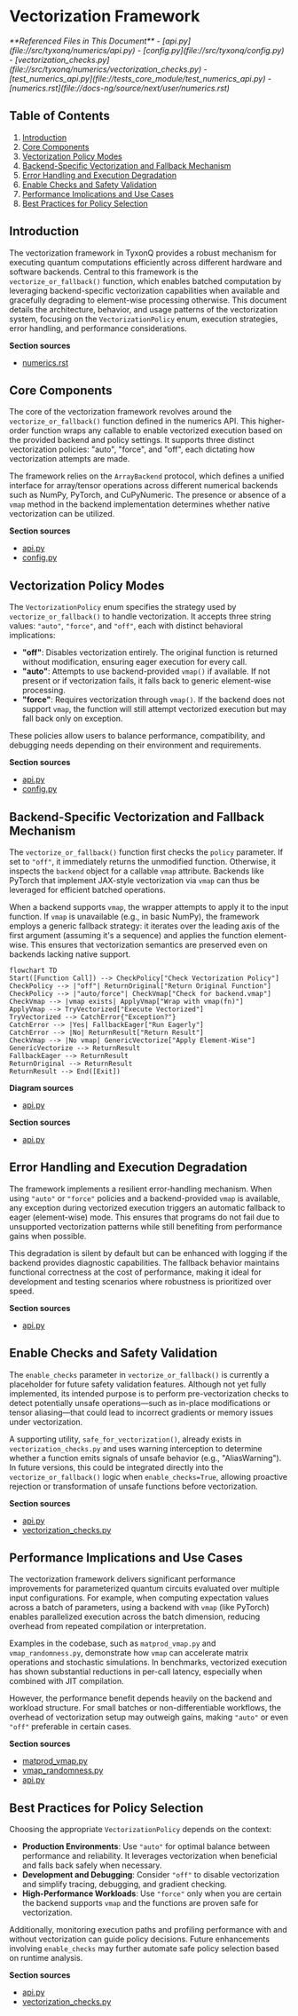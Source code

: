 # Vectorization Framework

<cite>
**Referenced Files in This Document**   
- [api.py](file://src/tyxonq/numerics/api.py)
- [config.py](file://src/tyxonq/config.py)
- [vectorization_checks.py](file://src/tyxonq/numerics/vectorization_checks.py)
- [test_numerics_api.py](file://tests_core_module/test_numerics_api.py)
- [numerics.rst](file://docs-ng/source/next/user/numerics.rst)
</cite>

## Table of Contents
1. [Introduction](#introduction)
2. [Core Components](#core-components)
3. [Vectorization Policy Modes](#vectorization-policy-modes)
4. [Backend-Specific Vectorization and Fallback Mechanism](#backend-specific-vectorization-and-fallback-mechanism)
5. [Error Handling and Execution Degradation](#error-handling-and-execution-degradation)
6. [Enable Checks and Safety Validation](#enable-checks-and-safety-validation)
7. [Performance Implications and Use Cases](#performance-implications-and-use-cases)
8. [Best Practices for Policy Selection](#best-practices-for-policy-selection)

## Introduction
The vectorization framework in TyxonQ provides a robust mechanism for executing quantum computations efficiently across different hardware and software backends. Central to this framework is the `vectorize_or_fallback()` function, which enables batched computation by leveraging backend-specific vectorization capabilities when available and gracefully degrading to element-wise processing otherwise. This document details the architecture, behavior, and usage patterns of the vectorization system, focusing on the `VectorizationPolicy` enum, execution strategies, error handling, and performance considerations.

**Section sources**
- [numerics.rst](file://docs-ng/source/next/user/numerics.rst#L1-L3)

## Core Components

The core of the vectorization framework revolves around the `vectorize_or_fallback()` function defined in the numerics API. This higher-order function wraps any callable to enable vectorized execution based on the provided backend and policy settings. It supports three distinct vectorization policies: "auto", "force", and "off", each dictating how vectorization attempts are made.

The framework relies on the `ArrayBackend` protocol, which defines a unified interface for array/tensor operations across different numerical backends such as NumPy, PyTorch, and CuPyNumeric. The presence or absence of a `vmap` method in the backend implementation determines whether native vectorization can be utilized.

**Section sources**
- [api.py](file://src/tyxonq/numerics/api.py#L104-L156)
- [config.py](file://src/tyxonq/config.py#L39-L44)

## Vectorization Policy Modes

The `VectorizationPolicy` enum specifies the strategy used by `vectorize_or_fallback()` to handle vectorization. It accepts three string values: `"auto"`, `"force"`, and `"off"`, each with distinct behavioral implications:

- **"off"**: Disables vectorization entirely. The original function is returned without modification, ensuring eager execution for every call.
- **"auto"**: Attempts to use backend-provided `vmap()` if available. If not present or if vectorization fails, it falls back to generic element-wise processing.
- **"force"**: Requires vectorization through `vmap()`. If the backend does not support `vmap`, the function will still attempt vectorized execution but may fall back only on exception.

These policies allow users to balance performance, compatibility, and debugging needs depending on their environment and requirements.

**Section sources**
- [api.py](file://src/tyxonq/numerics/api.py#L104-L156)
- [config.py](file://src/tyxonq/config.py#L39-L44)

## Backend-Specific Vectorization and Fallback Mechanism

The `vectorize_or_fallback()` function first checks the `policy` parameter. If set to `"off"`, it immediately returns the unmodified function. Otherwise, it inspects the `backend` object for a callable `vmap` attribute. Backends like PyTorch that implement JAX-style vectorization via `vmap` can thus be leveraged for efficient batched operations.

When a backend supports `vmap`, the wrapper attempts to apply it to the input function. If `vmap` is unavailable (e.g., in basic NumPy), the framework employs a generic fallback strategy: it iterates over the leading axis of the first argument (assuming it's a sequence) and applies the function element-wise. This ensures that vectorization semantics are preserved even on backends lacking native support.

```mermaid
flowchart TD
Start([Function Call]) --> CheckPolicy["Check Vectorization Policy"]
CheckPolicy --> |"off"| ReturnOriginal["Return Original Function"]
CheckPolicy --> |"auto/force"| CheckVmap["Check for backend.vmap"]
CheckVmap --> |vmap exists| ApplyVmap["Wrap with vmap(fn)"]
ApplyVmap --> TryVectorized["Execute Vectorized"]
TryVectorized --> CatchError{"Exception?"}
CatchError --> |Yes| FallbackEager["Run Eagerly"]
CatchError --> |No| ReturnResult["Return Result"]
CheckVmap --> |No vmap| GenericVectorize["Apply Element-Wise"]
GenericVectorize --> ReturnResult
FallbackEager --> ReturnResult
ReturnOriginal --> ReturnResult
ReturnResult --> End([Exit])
```

**Diagram sources**
- [api.py](file://src/tyxonq/numerics/api.py#L104-L156)

**Section sources**
- [api.py](file://src/tyxonq/numerics/api.py#L104-L156)

## Error Handling and Execution Degradation

The framework implements a resilient error-handling mechanism. When using `"auto"` or `"force"` policies and a backend-provided `vmap` is available, any exception during vectorized execution triggers an automatic fallback to eager (element-wise) mode. This ensures that programs do not fail due to unsupported vectorization patterns while still benefiting from performance gains when possible.

This degradation is silent by default but can be enhanced with logging if the backend provides diagnostic capabilities. The fallback behavior maintains functional correctness at the cost of performance, making it ideal for development and testing scenarios where robustness is prioritized over speed.

**Section sources**
- [api.py](file://src/tyxonq/numerics/api.py#L104-L156)

## Enable Checks and Safety Validation

The `enable_checks` parameter in `vectorize_or_fallback()` is currently a placeholder for future safety validation features. Although not yet fully implemented, its intended purpose is to perform pre-vectorization checks to detect potentially unsafe operations—such as in-place modifications or tensor aliasing—that could lead to incorrect gradients or memory issues under vectorization.

A supporting utility, `safe_for_vectorization()`, already exists in `vectorization_checks.py` and uses warning interception to determine whether a function emits signals of unsafe behavior (e.g., "AliasWarning"). In future versions, this could be integrated directly into the `vectorize_or_fallback()` logic when `enable_checks=True`, allowing proactive rejection or transformation of unsafe functions before vectorization.

**Section sources**
- [api.py](file://src/tyxonq/numerics/api.py#L104-L156)
- [vectorization_checks.py](file://src/tyxonq/numerics/vectorization_checks.py#L1-L55)

## Performance Implications and Use Cases

The vectorization framework delivers significant performance improvements for parameterized quantum circuits evaluated over multiple input configurations. For example, when computing expectation values across a batch of parameters, using a backend with `vmap` (like PyTorch) enables parallelized execution across the batch dimension, reducing overhead from repeated compilation or interpretation.

Examples in the codebase, such as `matprod_vmap.py` and `vmap_randomness.py`, demonstrate how `vmap` can accelerate matrix operations and stochastic simulations. In benchmarks, vectorized execution has shown substantial reductions in per-call latency, especially when combined with JIT compilation.

However, the performance benefit depends heavily on the backend and workload structure. For small batches or non-differentiable workflows, the overhead of vectorization setup may outweigh gains, making `"auto"` or even `"off"` preferable in certain cases.

**Section sources**
- [matprod_vmap.py](file://examples-ng/matprod_vmap.py#L1-L41)
- [vmap_randomness.py](file://examples-ng/vmap_randomness.py#L1-L26)
- [api.py](file://src/tyxonq/numerics/api.py#L104-L156)

## Best Practices for Policy Selection

Choosing the appropriate `VectorizationPolicy` depends on the context:

- **Production Environments**: Use `"auto"` for optimal balance between performance and reliability. It leverages vectorization when beneficial and falls back safely when necessary.
- **Development and Debugging**: Consider `"off"` to disable vectorization and simplify tracing, debugging, and gradient checking.
- **High-Performance Workloads**: Use `"force"` only when you are certain the backend supports `vmap` and the functions are proven safe for vectorization.

Additionally, monitoring execution paths and profiling performance with and without vectorization can guide policy decisions. Future enhancements involving `enable_checks` may further automate safe policy selection based on runtime analysis.

**Section sources**
- [api.py](file://src/tyxonq/numerics/api.py#L104-L156)
- [vectorization_checks.py](file://src/tyxonq/numerics/vectorization_checks.py#L1-L55)